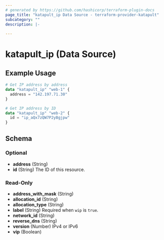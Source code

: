 ```yaml
---
# generated by https://github.com/hashicorp/terraform-plugin-docs
page_title: "katapult_ip Data Source - terraform-provider-katapult"
subcategory: ""
description: |-
  
---
```


# katapult_ip (Data Source)



## Example Usage

```terraform
# Get IP address by address
data "katapult_ip" "web-1" {
  address = "142.197.71.30"
}

# Get IP address by ID
data "katapult_ip" "web-2" {
  id = "ip_aQx7zQW7P2yBgjpw"
}
```

<!-- schema generated by tfplugindocs -->
## Schema

### Optional

- **address** (String)
- **id** (String) The ID of this resource.

### Read-Only

- **address_with_mask** (String)
- **allocation_id** (String)
- **allocation_type** (String)
- **label** (String) Required when `wip` is `true`.
- **network_id** (String)
- **reverse_dns** (String)
- **version** (Number) IPv4 or IPv6
- **vip** (Boolean)


